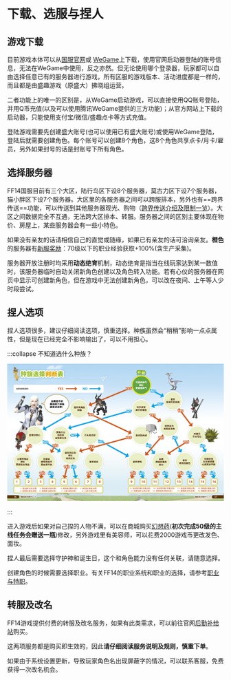 # 下载、选服与捏人

## 游戏下载

目前游戏本体可以从[国服官网](http://ff.sdo.com/web7/index/index.html)或 [WeGame](https://www.wegame.com.cn/store/2000340)上下载，使用官网启动器登陆的账号信息，无法在WeGame中使用，反之亦然。但无论使用哪个登录器，玩家都可以自由选择任意已有的服务器进行游戏，所有区服的游戏版本、活动进度都是一样的，而且都是由盛趣游戏（原盛大）拂晓组运营。

二者功能上的唯一的区别是，从WeGame启动游戏，可以直接使用QQ账号登陆，并用Q币充值(以及可以使用腾讯WeGame提供的三方功能)；从官方网站上下载的启动器，只能使用支付宝/微信/盛趣点卡等方式充值。

登陆游戏需要先创建盛大账号(也可以使用已有盛大账号)或使用WeGame登陆，登陆后就需要创建角色。每个账号可以创建8个角色，这8个角色共享点卡/月卡/雇员，另外如果封号的话是封账号下所有角色。

## 选择服务器

FF14国服目前有三个大区，陆行鸟区下设8个服务器，莫古力区下设7个服务器，猫小胖区下设7个服务器。大区里的各服务器之间可以跨服排本，另外也有==跨界传送==功能，可以传送到其他服务器观光、购物（[跨界传送介绍及限制一览](https://ff14.huijiwiki.com/wiki/%E8%B7%A8%E7%95%8C%E4%BC%A0%E9%80%81)）。大区之间数据完全不互通，无法跨大区排本、转服。服务器之间的区别主要体现在物价、房屋上，某些服务器会有一些小特色。

如果没有亲友的话请相信自己的直觉或随缘，如果已有亲友的话可洽询亲友。**橙色**的服务器有[新服奖励](/basic/levelup.md)：70级以下的职业经验获取+100%(含生产采集)。

<ServerList />

服务器开放注册时均采用**动态绝育**机制，动态绝育是指当在线玩家达到某一数值时，该服务器临时自动关闭新角色创建以及角色转入功能。若有心仪的服务器在网页中显示可创建新角色，但在游戏中无法创建新角色，可以改在夜间、上午等人少时段尝试。

## 捏人选项

捏人选项很多，建议仔细阅读选项，慎重选择。种族虽然会“稍稍”影响一点点属性，但是现在已经完全不影响输出了，可以不用担心。
<!-- 这里应该补几张图来着…用UI的双图并排界面 -->

:::collapse 不知道选什么种族？

![种族选择判断表](./char.assets/ff14_STmanual_12_13.jpg)

:::

进入游戏后如果对自己捏的人物不满，可以在商城购买[幻想药](http://act.ff.sdo.com/20170918Shop/mall.html#/detail/1)(**初次完成50级的主线任务会赠送一瓶**)修改，另外游戏里有美容师，可以花费2000游戏币更改发色、面妆。

捏人最后需要选择守护神和诞生日，这个和角色能力没有任何关联，请随意选择。

创建角色的时候需要选择职业。有关FF14的职业系统和职业的选择，请参考[职业与特职](./job.md)。

## 转服及改名

FF14游戏提供付费的转服及改名服务，如果有此类需求，可以前往官网[后勤补给站](http://act.ff.sdo.com/project/141028dgf/index.asp)购买。

这两项服务都是购买即生效的，因此**请仔细阅读服务说明及规则，慎重下单**。

如果由于系统设置更新，导致玩家角色名出现屏蔽字的情况，可以联系客服，免费获得一次改名机会。
